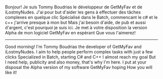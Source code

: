 Bonjour! Je suis Tommy Boudrias le développeur de GetMyFav et de iLostmyNudes.
J'ai pour but d'aider les gens à effectuer des tâches complexes en quelque clic
Spécialisé dans le Batch, commencant le c# et le c++ j'arrive presque à mon but
Mais j'ai besoin d'aide, de pub et aussi d'argent, c'est pourquoi je suis ici.
Je met à votre disposition la version Alpha de mon logiciel GetMyFav en espèrant
Que vous l'aimerez!

---

Good morning! I'm Tommy Boudrias the developer of GetMyFav and iLostmyNudes.
I aim to help people perform complex tasks with just a few clicks
Specialized in Batch, starting C# and C++ I almost reach my goal
But I need help, publicity and also money, that's why I'm here.
I put at your disposal the Alpha version of my software GetMyFav hoping
How you will like it!
